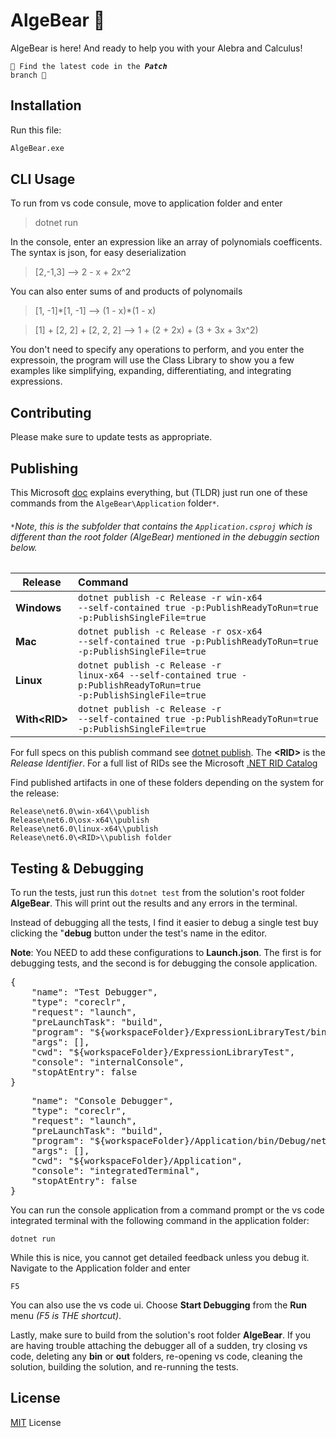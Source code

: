 # AlgeBear 🧸

AlgeBear is here! And ready to help you with your Alebra and Calculus!

<code>🚨 Find the latest code in the ***Patch*** branch 🚨</code>

## Installation

Run this file:
```bash
AlgeBear.exe
```

## CLI Usage


To run from vs code consule, move to application folder and enter 

> dotnet run

In the console, enter an expression like an array of polynomials coefficents. The syntax is json, for easy deserialization

> [2,-1,3] ⟶ 2 - x + 2x^2

You can also enter sums of and products of polynomails

> [1, -1]\*[1, -1] ⟶ (1 - x)*(1 - x)

> [1] + [2, 2] + [2, 2, 2]  ⟶ 1 + (2 + 2x) + (3 + 3x + 3x^2)

You don't need to specify any operations to perform, and you enter the expressoin, the program will use the Class Library to show you a few examples like simplifying, expanding, differentiating, and integrating expressions.

## Contributing

Please make sure to update tests as appropriate.

## Publishing

This Microsoft [doc](https://learn.microsoft.com/en-us/dotnet/core/deploying/) explains everything, but (TLDR) just run one of these commands from the <code>AlgeBear\Application</code> folder<code>*</code>. 

###### <code>*</code>Note, this is the subfolder that contains the <code>Application.csproj</code> which is different than the root folder (AlgeBear) mentioned in the debuggin section below.


| Release | Command |
|-|:-|
| **Windows** | <code>dotnet publish -c Release -r win-x64 --self-contained true -p:PublishReadyToRun=true -p:PublishSingleFile=true</code> |
| **Mac** | <code>dotnet publish -c Release -r osx-x64 --self-contained true -p:PublishReadyToRun=true -p:PublishSingleFile=true</code> |
| **Linux** | <code>dotnet publish -c Release -r linux-x64 --self-contained true -p:PublishReadyToRun=true -p:PublishSingleFile=true</code> |
**With<RID\>**  | <code>dotnet publish -c Release -r <RID> --self-contained true -p:PublishReadyToRun=true -p:PublishSingleFile=true</code> |

For full specs on this publish command see [dotnet publish](https://learn.microsoft.com/en-us/dotnet/core/tools/dotnet-publish). 
The **\<RID>** is the _Release Identifier_. For a full list of RIDs see the Microsoft [.NET RID Catalog](https://learn.microsoft.com/en-us/dotnet/core/rid-catalog)

<!-- > win-x64 // Windows
> osx-x64 // mac osx: Minimum OS version is macOS 10.12 Sierra
> linux-x64 // Linux: CentOS, Debian, Fedora, Ubuntu, etc. -->

Find published artifacts in one of these folders depending on the system for the release:

    Release\net6.0\win-x64\\publish
    Release\net6.0\osx-x64\\publish
    Release\net6.0\linux-x64\\publish 
    Release\net6.0\<RID>\\publish folder

## Testing & Debugging

To run the tests, just run this <code>dotnet test</code> from the solution's root folder __AlgeBear__. This will print out the results and any errors in the terminal. 

Instead of debugging all the tests, I find it easier to debug a single test buy clicking the "__debug__ button under the test's name in the editor. 

**Note**: You NEED to add these configurations to __Launch.json__. The first is for debugging tests, and the second is for debugging the console application.
<pre>
{
    "name": "Test Debugger",
    "type": "coreclr",
    "request": "launch",
    "preLaunchTask": "build",
    "program": "${workspaceFolder}/ExpressionLibraryTest/bin/Debug/net6.0/ExpressionLibraryTest.dll",
    "args": [],
    "cwd": "${workspaceFolder}/ExpressionLibraryTest",
    "console": "internalConsole",
    "stopAtEntry": false
}
</pre>
<pre>
    "name": "Console Debugger",
    "type": "coreclr",
    "request": "launch",
    "preLaunchTask": "build",
    "program": "${workspaceFolder}/Application/bin/Debug/net6.0/win-x64/Application.dll",
    "args": [],
    "cwd": "${workspaceFolder}/Application",
    "console": "integratedTerminal",
    "stopAtEntry": false
}
</pre>

You can run the console application from a command prompt or the vs code integrated terminal with the following command in the application folder:

    dotnet run
    

While this is nice, you cannot get detailed feedback unless you debug it. Navigate to the Application folder and enter

    F5
    

You can also use the vs code ui. Choose __Start Debugging__ from the __Run__ menu *(F5 is THE shortcut)*.

Lastly, make sure to build from the solution's root folder __AlgeBear__. If you are having trouble attaching the debugger all of a sudden, try closing vs code, deleting any __bin__ or __out__ folders, re-opening vs code, cleaning the solution, building the solution, and re-running the tests.



## License

[MIT](https://choosealicense.com/licenses/mit/) License
